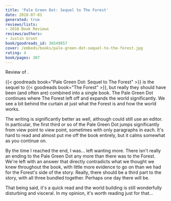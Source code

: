 ```yaml
---
title: 'Pale Green Dot: Sequel to The Forest'
date: 2018-07-01
generated: true
reviews/lists:
- 2018 Book Reviews
reviews/authors:
- Justin Groot
book/goodreads_id: 36549857
cover: /embeds/books/pale-green-dot-sequel-to-the-forest.jpg
rating: 4
book/pages: 307
---
```

Review of .  

{{< goodreads book="Pale Green Dot: Sequel to The Forest" >}} is the sequel to {{< goodreads book="The Forest" >}}, but really they should have been (and often are) combined into a single book. The Pale Green Dot continues where The Forest left off and expands the world significantly. We see a bit behind the curtain at just what the Forest is and how the world works.  

<!--more-->

The writing is significantly better as well, although could still use an editor. In particular, the first third or so of the Pale Green Dot jumps significantly from view point to view point, sometimes with only paragraphs in each. It's hard to read and almost put me off the book entirely, but it calms somewhat as you continue on.  

By the time I reached the end, I was... left wanting more. There isn't really an ending to the Pale Green Dot any more than there was to the Forest. We're left with an answer that directly contradicts what we thought we knew throughout the book, with little more evidence to go on than we had for the Forest's side of the story. Really, there should be a third part to the story, with all three bundled together. Perhaps one day there will be.  

That being said, it's a quick read and the world building is still wonderfully disturbing and visceral. In my opinion, it's worth reading just for that...